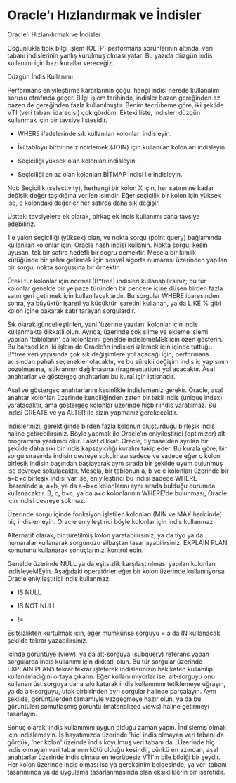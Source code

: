 # Oracle'ı Hızlandırmak ve İndisler


Oracle'ı Hızlandırmak ve İndisler





Coğunlukla tipik bilgi işlem (OLTP) performans sorunlarının altında, veri tabanı indislerinin yanlış kurulmuş olması yatar. Bu yazıda düzgün indis kullanımı için bazı kurallar vereceğiz.



Düzgün İndis Kullanımı



Performans eniyileştirme kararlarının çoğu, hangi indisi nerede kullanalım sorusu etrafında geçer. Bilgi işlem tarihinde, indisler bazen gereğinden az, bazen de gereğinden fazla kullanılmıştır. Benim tecrübeme göre, iki şekilde VTİ (veri tabanı idarecisi) çok gördüm. Ekteki liste, indisleri düzgün kullanmak için bir tavsiye listesidir.





* WHERE ifadelerinde sık kullanılan kolonları indisleyin.

* İki tabloyu birbirine zincirlemek (JOIN) için kullanılan kolonları indisleyin.

* Seçiciliği yüksek olan kolonları indisleyin.

* Seçiciliği en az olan kolonları BİTMAP indisi ile indisleyin.



Not: Seçicilik (selectivity), herhangi bir kolon X için, her satırın ne kadar değişik değer taşıdığına verilen isimdir. Eğer seçicilik bir kolon için yüksek ise, o kolondaki değerler her satırda daha sık değişir.



Üstteki tavsiyelere ek olarak, birkaç ek indis kullanımı daha tavsiye edebiliriz.



1'e yakın seçiciliği (yüksek) olan, ve nokta sorgu (point query) bağlamında kullanılan kolonlar için, Oracle hash indisi kullanın. Nokta sorgu, kesin uyuşan, tek bir satıra hedefli bir sogru demektir. Mesela bir kimlik kütüğünde bir şahsı getirmek için sosyal sigorta numarası üzerinden yapılan bir sorgu, nokta sorgusuna bir örnektir.



Öteki tür kolonlar için normal (B*tree) indisleri kullanabilirsiniz; bu tür kolonlar genelde bir yelpaze türünden bir pencere içine düşen birden fazla satırı geri getirmek için kullanılacaklardır. Bu sorgular WHERE ibaresinden sonra, ya büyüktür işareti ya küçüktür işaretini kullanan, ya da LIKE % gibi kolon içine bakarak satır tarayan sorgulardır.



Sık olarak güncelleştirilen, yani 'üzerine yazılan' kolonlar için indis kullanmakta dikkatli olun. Ayrıca, üzerinde çok silme ve ekleme işlemi yapılan 'tabloların' da kolonlarını genelde indislemeMEk için özen gösterin. Bu bahsedilen iki işlem de Oracle'ın indisleri izlemek için içinde tuttuğu B*tree veri yapısında çok sık değişimlere yol açacağı için, performans acısından pahalı seçenekler olacaktır, ve bu sürekli değişim indis iç yapısının bozulmasına, istikrarının dağılmasına (fragmentation) yol açacaktır. Asal anahtarlar ve göstergeç anahtarları bu kural için istisnadır.



Asal ve göstergeç anahtarlarını kesinlikle indislemeniz gerekir. Oracle, asal anahtar kolonları üzerinde kendiliğinden zaten bir tekil indis (unique index) yaratacaktır, ama göstergeç kolonlar üzerinde hiçbir indis yaratılmaz. Bu indisi CREATE ve ya ALTER ile sizin yapmanız gerekecektir.



İndislerinizi, gerektiğinde birden fazla kolonun oluşturduğu birleşik indis haline getirebilirsiniz. Böyle yapmak ile Oracle'ın eniyileştirici (optimizer) alt-programına yardımcı olur. Fakat dikkat: Oracle, Sybase'den ayrılan bir şekilde daha sıkı bir indis kapsayıcılığı kuralını takip eder. Bu kurala göre, bir sorgu sırasında indisin devreye sokulması sadece ve sadece eğer o kolon birleşik indisin başından başlayarak aynı sırada bir şekilde uyum bulunmuş ise devreye sokulacaktır. Mesela, bir tablonun a, b ve c kolonları üzerinde bir a+b+c birleşik indisi var ise, eniyileştirici bu indisi sadece WHERE ibaresinde a, a+b, ya da a+b+c kolonlarını aynı sırada bulduğu durumda kullanacaktır. B, c, b+c, ya da a+c kolonlarının WHERE'de bulunması, Oracle için indisi devreye sokmaz.



Üzerinde sorgu içinde fonksiyon işletilen kolonları (MIN ve MAX haricinde) hiç indislemeyin. Oracle eniyileştirici böyle kolonlar için indis kullanmaz.



Alternatif olarak, bir türetilmiş kolon yaratabilirsiniz, ya da tiyo ya da numaralar kullanarak sorgunuzu silbaştan tasarlayabilirsiniz. EXPLAIN PLAN komutunu kullanarak sonuçlarınızı kontrol edin.



Genelde üzerinde NULL ya da eşitsizlik karşılaştırılması yapılan kolonları indisleyeMEyin. Aşağıdaki operatörler eğer bir kolon üzerinde kullanılıyorsa Oracle eniyileştirici indis kullanmaz.





* IS NULL

* IS NOT NULL

* !=



Eşitsizlikten kurtulmak için, eğer mümkünse sorguyu = a da IN kullanacak şekilde tekrar yazabilirsiniz.



İçinde görüntüye (view), ya da alt-sorguya (subquery) referans yapan sorgularda indis kullanımı için dikkatli olun. Bu tür sorgular üzerinde EXPLAIN PLAN'i tekrar tekrar işleterek indislerinizin hakikaten kullanılıp kullanılmadığını ortaya çıkarın. Eğer kullanılmıyorlar ise, alt-sorguyu onu kullanan üst sorguya daha sıkı katarak indis kullanımını tetiklemeye uğraşın, ya da alt-sorguyu, ufak birbirinden ayrı sorgular halinde parçalayın. Aynı şekilde, görüntülerden tamamıyle vazgeçmeye hazır olun, ya da bu görüntüleri somutlaşmış görüntü (materialized views) haline getirmeyi tasarlayın.



Sonuç olarak, indis kullanımını uygun olduğu zaman yapın. İndislemiş olmak için indislemeyin. İş hayatımızda üzerinde 'hiç' indis olmayan veri tabanı da gördük, 'her kolon' üzeinde indis koyulmuş veri tabanı da...Üzerinde hiç indis olmayan veri tabanının kötü olduğu kesindir, cünkü en azından, asal anahtarlar üzerinde indis olması en tecrübesiz VTİ'ın bile bildiği bir şeydir. Her kolon üzerinde indis olması ise ya gereksinim belgesinde, ya veri tabanı tasarımında ya da uygulama tasarlanmasında olan eksikliklerin bir işaretidir.





